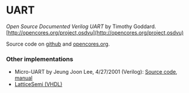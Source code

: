 # UART #

*Open Source Documented Verilog UART* by Timothy Goddard.
[http://opencores.org/project,osdvu](http://opencores.org/project,osdvu)


Source code on [github](https://github.com/cyrozap/osdvu.git)
and 
[opencores.org](http://opencores.org/websvn,filedetails?repname=osdvu&path=%2Fosdvu%2Ftrunk%2Fuart.v).


### Other implementations ###
- Micro-UART by Jeung Joon Lee, 4/27/2001 (Verilog): [Source code](http://www.ie.itcr.ac.cr/achacon/taller_diseno_digital/Repositorio/micro-uart/u-uart.zip), [manual](http://www.ie.itcr.ac.cr/achacon/taller_diseno_digital/Repositorio/micro-uart/micro-uart.pdf)
- [LatticeSemi (VHDL)](http://www.latticesemi.com/en/Products/DesignSoftwareAndIP/IntellectualProperty/ReferenceDesigns/ReferenceDesign03/UART.aspx)